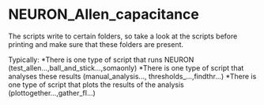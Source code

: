 # NEURON_Allen_capacitance

The scripts write to certain folders, so take a look at the scripts before printing and make sure that these folders are present.

Typically:
*There is one type of script that runs NEURON (test_allen...,ball_and_stick...,somaonly)
*There is one type of script that analyses these results (manual_analysis..., thresholds_...,findthr...)
*There is one type of script that plots the results of the analysis (plottogether...,gather_fI...)
